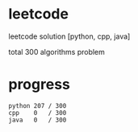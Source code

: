 # leetcode
leetcode solution [python, cpp, java]

total 300 algorithms problem
# progress	
	python 207 / 300
	cpp    0   / 300
	java   0   / 300


